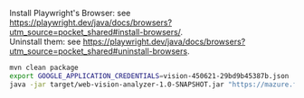 Install Playwright's Browser: see https://playwright.dev/java/docs/browsers?utm_source=pocket_shared#install-browsers/.  
Uninstall them: see https://playwright.dev/java/docs/browsers?utm_source=pocket_shared#uninstall-browsers.

```bash
mvn clean package
export GOOGLE_APPLICATION_CREDENTIALS=vision-450621-29bd9b45387b.json
java -jar target/web-vision-analyzer-1.0-SNAPSHOT.jar "https://mazure.fr"
```
